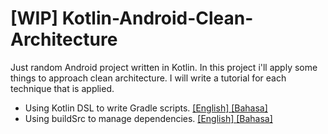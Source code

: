 # [WIP] Kotlin-Android-Clean-Architecture
Just random Android project written in Kotlin. In this project i'll apply some things to approach clean architecture. I will write a tutorial for each technique that is applied.
- Using Kotlin DSL to write Gradle scripts. [[English] ](https://medium.com/@nurrohman/gradle-kotlin-dsl-8443d0a38002) [[Bahasa]](https://blog.dicoding.com/belajar-gradle-kotlin-dsl-android/)
- Using buildSrc to manage dependencies. [[English] ](https://medium.com/@nurrohman/how-to-manage-gradle-dependencies-in-android-project-132736ae3217)[[Bahasa]](https://blog.dicoding.com/gradle-dependenc…ent-pada-android/) 

